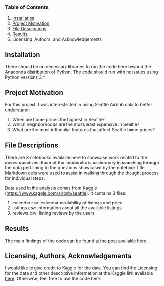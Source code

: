 
### Table of Contents

1. [Installation](#installation)
2. [Project Motivation](#motivation)
3. [File Descriptions](#files)
4. [Results](#results)
5. [Licensing, Authors, and Acknowledgements](#licensing)

## Installation <a name="installation"></a>

There should be no necessary libraries to run the code here beyond the Anaconda distribution of Python.  The code should run with no issues using Python versions 3.*.

## Project Motivation<a name="motivation"></a>

For this project, I was interestested in using Seattle Airbnb data to better understand:

1. When are home prices the highest in Seattle?
2. Which neighborhoods are the most/least expensive in Seattle?
3. What are the most influential features that affect Seattle home prices?


## File Descriptions <a name="files"></a>

There are 3 notebooks available here to showcase work related to the above questions.  Each of the notebooks is exploratory in searching through the data pertaining to the questions showcased by the notebook title.  Markdown cells were used to assist in walking through the thought process for individual steps.  

Data used in the analysis comes from Kaggle (https://www.kaggle.com/airbnb/seattle). It contains 3 files:

1. calendar.csv: calendar availability of listings and price
2. listings.csv: information about all the available listings
3. reviews.csv: listing reviews by the users

## Results<a name="results"></a>

The main findings of the code can be found at the post available [here]().

## Licensing, Authors, Acknowledgements<a name="licensing"></a>

I would like to give credit to Kaggle for the data.  You can find the Licensing for the data and other descriptive information at the Kaggle link available [here](https://www.kaggle.com/airbnb/seattle).  Otherwise, feel free to use the code here.

